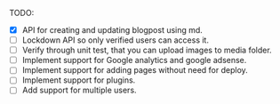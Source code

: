 TODO:
- [x] API for creating and updating blogpost using md.
- [ ] Lockdown API so only verified users can access it.
- [ ] Verify through unit test, that you can upload images to media folder.
- [ ] Implement support for Google analytics and google adsense.
- [ ] Implement support for adding pages without need for deploy.
- [ ] Implement support for plugins.
- [ ] Add support for multiple users.
